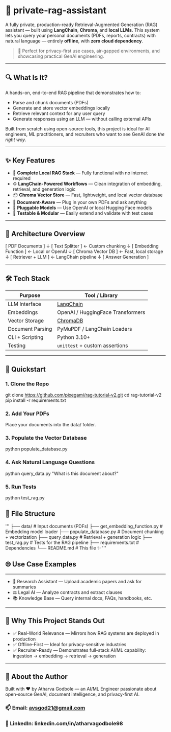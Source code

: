 # 🤖 private-rag-assistant

A fully private, production-ready Retrieval-Augmented Generation (RAG) assistant — built using **LangChain**, **Chroma**, and **local LLMs**. This system lets you query your personal documents (PDFs, reports, contracts) with natural language — entirely **offline**, with **zero cloud dependency**.

> 🔐 Perfect for privacy-first use cases, air-gapped environments, and showcasing practical GenAI engineering.

---

## 🔍 What Is It?

A hands-on, end-to-end RAG pipeline that demonstrates how to:

- Parse and chunk documents (PDFs)
- Generate and store vector embeddings locally
- Retrieve relevant context for any user query
- Generate responses using an LLM — without calling external APIs

Built from scratch using open-source tools, this project is ideal for AI engineers, ML practitioners, and recruiters who want to see GenAI done *the right way*.

---

## ✨ Key Features

- 🧠 **Complete Local RAG Stack** — Fully functional with no internet required  
- ⚙️ **LangChain-Powered Workflows** — Clean integration of embedding, retrieval, and generation logic  
- 📦 **Chroma Vector Store** — Fast, lightweight, and local vector database  
- 📄 **Document-Aware** — Plug in your own PDFs and ask anything  
- 🔁 **Pluggable Models** — Use OpenAI or local Hugging Face models  
- 🧪 **Testable & Modular** — Easily extend and validate with test cases  

---

## 🧠 Architecture Overview
[ PDF Documents ]
↓
[ Text Splitter ] ← Custom chunking
↓
[ Embedding Function ] ← Local or OpenAI
↓
[ Chroma Vector DB ] ← Fast, local storage
↓
[ Retriever + LLM ] ← LangChain pipeline
↓
[ Answer Generation ]


---

## 🛠️ Tech Stack

| Purpose             | Tool / Library                    |
|---------------------|-----------------------------------|
| LLM Interface        | [LangChain](https://www.langchain.com/)        |
| Embeddings           | OpenAI / HuggingFace Transformers |
| Vector Storage       | [ChromaDB](https://www.trychroma.com/)         |
| Document Parsing     | PyMuPDF / LangChain Loaders       |
| CLI + Scripting      | Python 3.10+                      |
| Testing              | `unittest` + custom assertions   |

---

## 🚀 Quickstart

### 1. Clone the Repo
git clone https://github.com/pixegami/rag-tutorial-v2.git
cd rag-tutorial-v2
pip install -r requirements.txt

### 2. Add Your PDFs
Place your documents into the data/ folder.

### 3. Populate the Vector Database
python populate_database.py

### 4. Ask Natural Language Questions
python query_data.py "What is this document about?"

### 5. Run Tests
python test_rag.py


## 🧩 File Structure
'''
├── data/                      # Input documents (PDFs)
├── get_embedding_function.py  # Embedding model loader
├── populate_database.py       # Document chunking + vectorization
├── query_data.py              # Retrieval + generation logic
├── test_rag.py                # Tests for the RAG pipeline
├── requirements.txt           # Dependencies
└── README.md                  # This file ✨
'''

## 🌐 Use Case Examples
---
- 📝 Research Assistant — Upload academic papers and ask for summaries
- ⚖️ Legal AI — Analyze contracts and extract clauses
- 📚 Knowledge Base — Query internal docs, FAQs, handbooks, etc.
---
## 👔 Why This Project Stands Out
- ✅ Real-World Relevance — Mirrors how RAG systems are deployed in production
- ✅ Offline-First — Ideal for privacy-sensitive industries
- ✅ Recruiter-Ready — Demonstrates full-stack AI/ML capability: ingestion → embedding → retrieval → generation
---
## 🤝 About the Author
Built with ❤️ by Atharva Godbole — an AI/ML Engineer passionate about open-source GenAI, document intelligence, and privacy-first AI.

### 📫 Email: avsgod21@gmail.com
### 💼 LinkedIn: linkedin.com/in/atharvagodbole98
